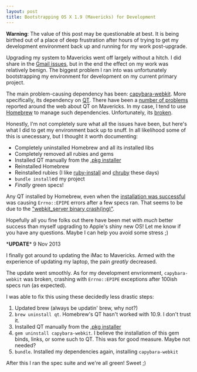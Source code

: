 ```yaml
---
layout: post
title: Bootstrapping OS X 1.9 (Mavericks) for Development
---
```


**Warning**: The value of this post may be questionable at best. It is being
birthed out of a place of deep frustration after hours of trying to get my
development environment back up and running for my work post-upgrade.

Upgrading my system to Mavericks went off largely without a hitch. I did share
in the [Gmail issues](http://www.tuaw.com/2013/10/23/how-mavericks-ruined-apple-mail-for-gmail-users/),
but in the end the effect on my work was relatively benign. The biggest problem
I ran into was unfortunately bootstrapping my environment for development on my
current primary project.

The main problem-causing dependency has been: [capybara-webkit](https://github.com/thoughtbot/capybara-webkit).
More specifically, its dependency on [QT](http://qt-project.org). There have been
a [number of problems](https://www.google.com/search?q=mavericks+qt&oq=mavericks+qt&aqs=chrome..69i57j69i61.3522j0j1&sourceid=chrome&espv=210&es_sm=119&ie=UTF-8)
reported around the web about QT on Mavericks. In my case, I tend to use [Homebrew](http://brew.sh)
to manage such dependencies. Unfortunately, its [broken](https://github.com/mxcl/homebrew/issues/21608).

Honestly, I'm not completely sure what all the issues have been, but here's what
I did to get my environment back up to snuff. In all likelihood some of this is
unecessary, but I thought it worth documenting:

* Completely uninstalled Homebrew and all its installed libs
* Completely removed all rubies and gems
* Installed QT manually from the [.pkg installer](http://download.qt-project.org/official_releases/qt/4.8/4.8.5/qt-mac-opensource-4.8.5.dmg)
* Reinstalled Homebrew
* Reinstalled rubies (I like [ruby-install](https://github.com/postmodern/ruby-install)
  and [chruby](https://github.com/postmodern/chruby) these days)
* `bundle install`ed my project
* _Finally_ green specs!

Any QT installed by Homebrew, even when the [installation was successful](https://github.com/mxcl/homebrew/pull/23793)
was causing `Errno::EPIPE` errors after a few specs ran. That seems to be due to
the ["webkit_server binary crash(ing)"](https://github.com/thoughtbot/capybara-webkit/issues/68#issuecomment-2133695).

Hopefully all you fine folks out there have been met with _much_ better success
than myself upgrading to Apple's shiny new OS! Let me know if you have any questions.
Maybe I can help you avoid some stress ;)

\***UPDATE**\* 9 Nov 2013

I finally got around to updating the iMac to Mavericks. Armed with the experience
of updating my laptop, the pain _greatly_ decreased.

The update went smoothly. As for my development envrionment, `capybara-webkit`
was broken, crashing with `Errno::EPIPE` exceptions after 100ish specs run (as
expected).

I was able to fix this using these decidedly less drastic steps:

1. Updated brew (always be updatin' brew, why not?)
2. `brew uninstall qt`. Homebrew's QT hasn't worked with 10.9. I don't trust it.
3. Installed QT manually from the [.pkg installer](http://download.qt-project.org/official_releases/qt/4.8/4.8.5/qt-mac-opensource-4.8.5.dmg)
4. `gem uninstall capybara-webkit`. I believe the installation of this gem binds,
   links, or some such to QT. This was for good measure. Maybe not needed?
5. `bundle`. Installed my dependencies again, installing `capybara-webkit`

After this I ran the spec suite and we're all green! Sweet ;)

